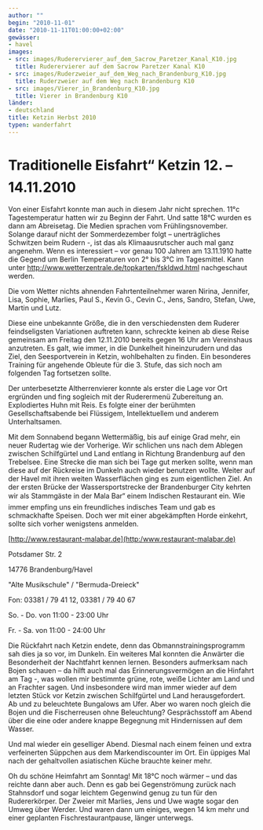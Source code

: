```yaml
---
author: ""
begin: "2010-11-01"
date: "2010-11-11T01:00:00+02:00"
gewässer:
- havel
images:
- src: images/Ruderervierer_auf_dem_Sacrow_Paretzer_Kanal_K10.jpg
  title: Ruderervierer auf dem Sacrow Paretzer Kanal K10
- src: images/Ruderzweier_auf_dem_Weg_nach_Brandenburg_K10.jpg
  title: Ruderzweier auf dem Weg nach Brandenburg K10
- src: images/Vierer_in_Brandenburg_K10.jpg
  title: Vierer in Brandenburg K10
länder: 
- deutschland
title: Ketzin Herbst 2010
typen: wanderfahrt
---
```



# Traditionelle Eisfahrt“ Ketzin 12. – 14.11.2010


Von einer Eisfahrt konnte man auch in diesem Jahr nicht sprechen. 11°c Tagestemperatur hatten wir zu Beginn der Fahrt. Und satte 18°C wurden es dann am Abreisetag. Die Medien sprachen vom Frühlingsnovember. Solange darauf nicht der Sommerdezember folgt – unerträgliches Schwitzen beim Rudern -, ist das als Klimaausrutscher auch mal ganz angenehm. Wenn es interessiert – vor genau 100 Jahren am 13.11.1910 hatte die Gegend um Berlin Temperaturen von 2° bis 3°C im Tagesmittel. Kann unter http://www.wetterzentrale.de/topkarten/fskldwd.html nachgeschaut werden.

Die vom Wetter nichts ahnenden Fahrtenteilnehmer waren Nirina, Jennifer, Lisa, Sophie, Marlies, Paul S., Kevin G., Cevin C., Jens, Sandro, Stefan, Uwe, Martin und Lutz.

Diese eine unbekannte Größe, die in den verschiedensten dem Ruderer feindseligsten Variationen auftreten kann, schreckte keinen ab diese Reise gemeinsam am Freitag den 12.11.2010 bereits gegen 16 Uhr am Vereinshaus anzutreten. Es galt, wie immer, in die Dunkelheit hineinzurudern und das Ziel, den Seesportverein in Ketzin, wohlbehalten zu finden. Ein besonderes Training für angehende Obleute für die 3. Stufe, das sich noch am folgenden Tag fortsetzen sollte.

Der unterbesetzte Altherrenvierer konnte als erster die Lage vor Ort ergründen und fing sogleich mit der Ruderermenü Zubereitung an. Explodiertes Huhn mit Reis. Es folgte einer der berühmten Gesellschaftsabende bei Flüssigem, Intellektuellem und anderem Unterhaltsamen.

Mit dem Sonnabend begann Wettermäßig, bis auf einige Grad mehr, ein neuer Rudertag wie der Vorherige. Wir schlichen uns nach dem Ablegen zwischen Schilfgürtel und Land entlang in Richtung Brandenburg auf den Trebelsee. Eine Strecke die man sich bei Tage gut merken sollte, wenn man diese auf der Rückreise im Dunkeln auch wieder benutzen wollte. Weiter auf der Havel mit ihren weiten Wasserflächen ging es zum eigentlichen Ziel. An der ersten Brücke der Wassersportstrecke der Brandenburger City kehrten wir als Stammgäste in der Mala Bar“ einem Indischen Restaurant ein. Wie immer empfing uns ein freundliches indisches Team und gab es schmackhafte Speisen. Doch wer mit einer abgekämpften Horde einkehrt, sollte sich vorher wenigstens anmelden.

[http://www.restaurant-malabar.de](http:/www.restaurant-malabar.de)

Potsdamer Str. 2

14776 Brandenburg/Havel

"Alte Musikschule" / "Bermuda-Dreieck"

Fon: 03381 / 79 41 12, 03381 / 79 40 67

So. - Do. von 11:00 - 23:00 Uhr

Fr. - Sa. von 11:00 - 24:00 Uhr

Die Rückfahrt nach Ketzin endete, denn das Obmannstrainingsprogramm sah dies ja so vor, im Dunkeln. Ein weiteres Mal konnten die Anwärter die Besonderheit der Nachtfahrt kennen lernen. Besonders aufmerksam nach Bojen schauen – da hilft auch mal das Erinnerungsvermögen an die Hinfahrt am Tag -, was wollen mir bestimmte grüne, rote, weiße Lichter am Land und an Frachter sagen. Und insbesondere wird man immer wieder auf dem letzten Stück vor Ketzin zwischen Schilfgürtel und Land herausgefordert. Ab und zu beleuchtete Bungalows am Ufer. Aber wo waren noch gleich die Bojen und die Fischerreusen ohne Beleuchtung? Gesprächsstoff am Abend über die eine oder andere knappe Begegnung mit Hindernissen auf dem Wasser.

Und mal wieder ein geselliger Abend. Diesmal nach einem feinen und extra verfeinerten Süppchen aus dem Markendiscounter im Ort. Ein üppiges Mal nach der gehaltvollen asiatischen Küche brauchte keiner mehr.

Oh du schöne Heimfahrt am Sonntag! Mit 18°C noch wärmer – und das reichte dann aber auch. Denn es gab bei Gegenströmung zurück nach Stahnsdorf und sogar leichtem Gegenwind genug zu tun für den Rudererkörper. Der Zweier mit Marlies, Jens und Uwe wagte sogar den Umweg über Werder. Und waren dann um einiges, wegen 14 km mehr und einer geplanten Fischrestaurantpause, länger unterwegs.
